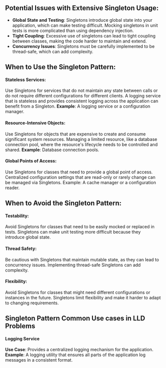 ## Potential Issues with Extensive Singleton Usage:
- **Global State and Testing**: Singletons introduce global state into your application, which can make testing difficult. Mocking singletons in unit tests is more complicated than using dependency injection.
- **Tight Coupling**: Excessive use of singletons can lead to tight coupling between classes, making the code harder to maintain and extend.
- **Concurrency Issues**: Singletons must be carefully implemented to be thread-safe, which can add complexity.

## When to Use the Singleton Pattern:
#### Stateless Services:
Use Singletons for services that do not maintain any state between calls or do not require different configurations for different clients.
A logging service that is stateless and provides consistent logging across the application can benefit from a Singleton.
**Example**: A logging service or a configuration manager.

#### Resource-Intensive Objects:
Use Singletons for objects that are expensive to create and consume significant system resources.
Managing a limited resource, like a database connection pool, where the resource's lifecycle needs to be controlled and shared.
**Example**: Database connection pools.

#### Global Points of Access:
Use Singletons for classes that need to provide a global point of access.
Centralized configuration settings that are read-only or rarely change can be managed via Singletons.
Example: A cache manager or a configuration reader.

## When to Avoid the Singleton Pattern:
#### Testability:
Avoid Singletons for classes that need to be easily mocked or replaced in tests. Singletons can make unit testing more difficult because they introduce global state.

#### Thread Safety:
Be cautious with Singletons that maintain mutable state, as they can lead to concurrency issues. Implementing thread-safe Singletons can add complexity.

#### Flexibility:
Avoid Singletons for classes that might need different configurations or instances in the future. Singletons limit flexibility and make it harder to adapt to changing requirements.

## Singleton Pattern Common Use cases in LLD Problems

#### Logging Service
**Use Case**: Provides a centralized logging mechanism for the application.
**Example**: A logging utility that ensures all parts of the application log messages in a consistent format.
